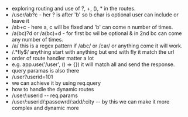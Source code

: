 - exploring routing and use of ?, +, (), * in the routes.
- /user/ab?c - her ? is after 'b' so b char is optional user can include or leave it
- /ab+c  - here a, c will be fixed and 'b' can come n number of times.
- /a(bc)?d or /a(bc)+d - for first bc wil be optional & in 2nd bc can come any number of times.
- /a/ this is a regex pattern if /abc/ or /car/ or anything come it will work.    
- /.*fly$/ anything start with anything but end with fly it match the url
- order of route handler matter a lot
- e.g. app.use('/user', () => {}) it will match all and send the response.
- query paramas is also there
- /user?userid=101
- we can achieve it by using req.query
- how to handle the dynamic routes
- /user/:userid -- req.params
- /user/:userid/:passowrd/:add/:city -- by this we can make it more complex and dynamic more 